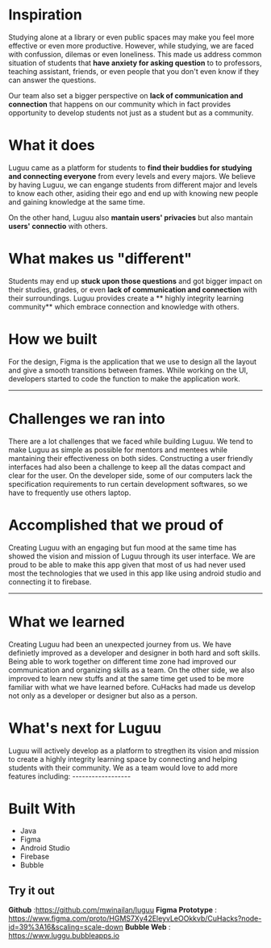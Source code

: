 # Inspiration
Studying alone at a library or even public spaces may make you feel more effective or even more productive. However, while studying, we are faced with confussion, dilemas or even loneliness. This made us address common situation of students that **have anxiety for asking question** to to professors, teaching assistant, friends, or even people that you don't even know if they can answer the questions. 

Our team also set a bigger perspective on **lack of communication and connection** that happens on our community which in fact provides opportunity to develop students not just as a student but as a community. 

# What it does
Luguu came as a platform for students to **find their buddies for studying and connecting everyone** from every levels and every majors. We believe by having Luguu, we can engange students from different major and levels to know each other, asiding their ego and end up with knowing new people and gaining knowledge at the same time. 

On the other hand, Luguu also **mantain users' privacies** but also mantain **users' connectio**  with others. 

# What makes us "different"
Students may end up **stuck upon those questions** and got bigger impact on their studies, grades, or even **lack of communication and connection** with their surroundings. Luguu provides create a ** highly integrity learning community** which embrace connection and knowledge with others. 

# How we built

For the design, Figma is the application that we use to design all the layout and give a smooth transitions between frames. While working on the UI, developers started to code the function to make the application work.

--------------------------------


# Challenges we ran into
There are a lot challenges that we faced while building Luguu. We tend to make Luguu as simple as possible for mentors and mentees while mantaining their effectiveness on both sides. Constructing a user friendly interfaces had also been a challenge to keep all the datas compact and clear for the user. On the developer side, some of our computers lack the specification requirements to run certain development softwares,
so we have to frequently use others laptop.

# Accomplished that we proud of

Creating Luguu with an engaging but fun mood at the same time has showed the vision and mission of Luguu through its user interface. We are proud to be able to make this app given that most of us had never used most the technologies that we used in this app like using android studio and connecting it to firebase.


-------------------

# What we learned

Creating Luguu had been an unexpected journey from us. We have definietly improved as a developer and designer in both hard and soft skills. Being able to work together on different time zone had improved our communication and organizing skills as a team. On the other side, we also improved to learn new stuffs and at the same time get used to be more familiar with what we have learned before. CuHacks had made us develop not only as a developer or designer but also as a person. 

# What's next for Luguu
Luguu will actively develop as a platform to stregthen its vision and mission to create a highly integrity learning space by connecting and helping students with their community. We as a team would love to add more features including: ------------------


# Built With
- Java
- Figma
- Android Studio
- Firebase
- Bubble

## Try it out

**Github** :https://github.com/mwinailan/luguu
**Figma Prototype** : https://www.figma.com/proto/HGMS7Xy42EleyvLeOOkkvb/CuHacks?node-id=39%3A16&scaling=scale-down
**Bubble Web** : https://www.luggu.bubbleapps.io
